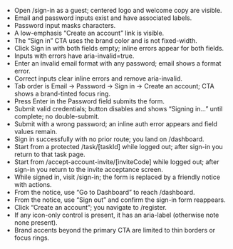 - Open /sign-in as a guest; centered logo and welcome copy are visible.
- Email and password inputs exist and have associated labels.
- Password input masks characters.
- A low-emphasis “Create an account” link is visible.
- The “Sign in” CTA uses the brand color and is not fixed-width.
- Click Sign in with both fields empty; inline errors appear for both fields.
- Inputs with errors have aria-invalid=true.
- Enter an invalid email format with any password; email shows a format error.
- Correct inputs clear inline errors and remove aria-invalid.
- Tab order is Email -> Password -> Sign in -> Create an account; CTA shows a brand-tinted focus ring.
- Press Enter in the Password field submits the form.
- Submit valid credentials; button disables and shows “Signing in…” until complete; no double-submit.
- Submit with a wrong password; an inline auth error appears and field values remain.
- Sign in successfully with no prior route; you land on /dashboard.
- Start from a protected /task/[taskId] while logged out; after sign-in you return to that task page.
- Start from /accept-account-invite/[inviteCode] while logged out; after sign-in you return to the invite acceptance screen.
- While signed in, visit /sign-in; the form is replaced by a friendly notice with actions.
- From the notice, use “Go to Dashboard” to reach /dashboard.
- From the notice, use “Sign out” and confirm the sign-in form reappears.
- Click “Create an account”; you navigate to /register.
- If any icon-only control is present, it has an aria-label (otherwise note none present).
- Brand accents beyond the primary CTA are limited to thin borders or focus rings.